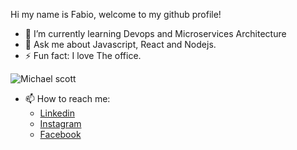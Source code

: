 
Hi my name is Fabio, welcome to my github profile!

- 🌱 I’m currently learning Devops and Microservices Architecture
- 💬 Ask me about Javascript, React and Nodejs.
- ⚡ Fun fact: I love The office.

![Michael scott](https://media.giphy.com/media/6wmz6Qo40eTDf4tW3Z/giphy.gif)

- 📫 How to reach me:
  - [Linkedin](https://www.linkedin.com/in/fabio-britto)
  - [Instagram](https://www.instagram.com/_britt0)
  - [Facebook](https://www.facebook.com/fabio.luan.71)
